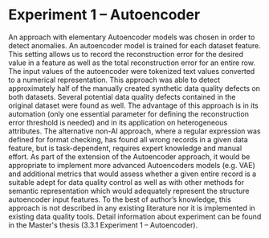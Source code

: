 Experiment 1 – Autoencoder
===

An approach with elementary Autoencoder models was chosen in order
to detect anomalies. An autoencoder model is trained for each dataset feature.
This setting allows us to record the reconstruction error for the desired value in
a feature as well as the total reconstruction error for an entire row. The input
values of the autoencoder were tokenized text values converted to a numerical
representation. This approach was able to detect approximately half of the
manually created synthetic data quality defects on both datasets. Several potential
data quality defects contained in the original dataset were found as well.
The advantage of this approach is in its automation (only one essential parameter
for defining the reconstruction error threshold is needed) and in its application
on heterogeneous attributes. The alternative non-AI approach, where
a regular expression was defined for format checking, has found all wrong records
in a given data feature, but is task-dependent, requires expert knowledge
and manual effort. As part of the extension of the Autoencoder approach, it
would be appropriate to implement more advanced Autoencoders models (e.g.
VAE) and additional metrics that would assess whether a given entire record
is a suitable adept for data quality control as well as with other methods for
semantic representation which would adequately represent the structure autoencoder
input features. To the best of author’s knowledge, this approach is
not described in any existing literature nor it is implemented in existing data
quality tools. Detail information about experiment can be found in the Master's thesis (3.3.1 Experiment 1 – Autoencoder).
